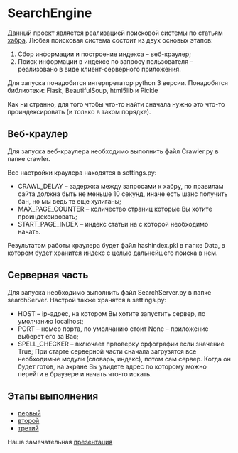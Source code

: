 # SearchEngine

Данный проект является реализацией поисковой системы по статьям [хабра](https://habr.com).
Любая поисковая система состоит из двух основых этапов:
1. Сбор информации и построение индекса – веб-краулер;
2. Поиск информации в индексе по запросу пользователя – реализовано в виде клиент-серверного
 приложения.

Для запуска понадобится интерпретатор python 3 версии.
Понадобятся библиотеки: Flask, BeautifulSoup, html5lib и Pickle 

Как ни странно, для того чтобы что-то найти сначала нужно это что-то
проиндексировать (и только в таком порядке). 

## Веб-краулер
Для запуска веб-краулера необходимо выполнить файл Crawler.py в
папке crawler.

Все настройки краулера находятся в settings.py:
* CRAWL_DELAY – задержка между запросами к хабру, по правилам 
сайта должна быть не меньше 10 секунд, иначе есть шанс получить бан, но мы ведь те еще хулиганы;
* MAX_PAGE_COUNTER – количество страниц которые Вы хотите проиндексировать;
* START_PAGE_INDEX – индекс статьи на с которой необходимо начать.

Результатом работы краулера будет файл hashindex.pkl в папке Data, в котором будет хранится индекс с
целью дальнейшего поиска в нем.
 
## Серверная часть 
Для запуска необходимо выполнить файл SearchServer.py в папке searchServer.
Настрой также хранятся в settings.py:
* HOST – ip-адрес, на котором Вы хотите запустить сервер,
по умолчанию localhost;
* PORT – номер порта, по умолчанию стоит None – приложение выберет его за Вас;
* SPELL_CHECKER – включает првоверку орфографии если значение True;
При старте серверной части сначала загрузятся все необходимые модули (словарь, индекс), потом сам сервер.
Когда он будет готов, на экране Вы увидете адрес по которому можно перейти в браузере и начать что-то искать.

## Этапы выполнения
* [первый](https://docs.google.com/document/d/17RWpdan5VpLP9T40lzYhYkF-p3gwDS8X2UEBAjkmXkk/edit?usp=sharing)
* [второй](https://docs.google.com/document/d/1Pa2SAddKFnZkFumCC4Iott09tPMCzzzJ23H8zC6qms8/edit?usp=sharing)
* [третий](https://docs.google.com/document/d/1fsq1YLwKKagtgxK1kFxTZ-qMsssB3UweSZWNapOcXz8/edit?usp=sharing)

Наша замечательная [презентация](https://docs.google.com/presentation/d/1wfJBOFwuTvOzoaR2bKwI6K_WCo9hB137NaOYsuklFFA/edit?usp=sharing)


  




